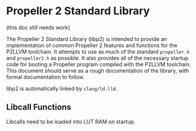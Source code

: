 # Propeller 2 Standard Library
(this doc still needs work)

The Propeller 2 Standard Library (libp2) is intended to provide an implementation of common Propeller 2 features and functions for the P2LLVM toolchain. It attempts to use as much of the standard `propeller.h` and `propeller2.h` as possible. It also provides all of the necessary startup code for booting a Propeller program compiled with the P2LLVM toolchain. This document should serve as a rough documentation of the library, with formal documentation to follow. 

libp2 is automatically linked by `clang/ld.lld`. 

## Libcall Functions

Libcalls need to be loaded into LUT RAM on startup. 